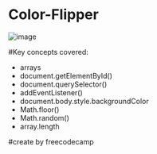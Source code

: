 # Color-Flipper

![image](https://user-images.githubusercontent.com/63380921/189024307-7fb9f044-f528-4a90-9372-7be9c51ac802.png)

#Key concepts covered:

- arrays
- document.getElementById()
- document.querySelector()
- addEventListener()
- document.body.style.backgroundColor
- Math.floor()
- Math.random()
- array.length

#create by freecodecamp

